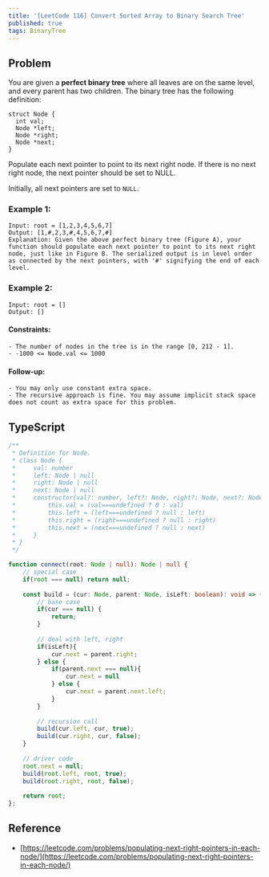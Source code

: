 ```yaml
---
title: '[LeetCode 116] Convert Sorted Array to Binary Search Tree'
published: true
tags: BinaryTree
---
```


## Problem

You are given a **perfect binary tree** where all leaves are on the same level, and every parent has two children. The binary tree has the following definition:

```
struct Node {
  int val;
  Node *left;
  Node *right;
  Node *next;
}
```

Populate each next pointer to point to its next right node. If there is no next right node, the next pointer should be set to NULL.

Initially, all next pointers are set to `NULL`.

### Example 1:

```
Input: root = [1,2,3,4,5,6,7]
Output: [1,#,2,3,#,4,5,6,7,#]
Explanation: Given the above perfect binary tree (Figure A), your function should populate each next pointer to point to its next right node, just like in Figure B. The serialized output is in level order as connected by the next pointers, with '#' signifying the end of each level.
```

### Example 2:

```
Input: root = []
Output: []
```
 
#### Constraints:

```
- The number of nodes in the tree is in the range [0, 212 - 1].
- -1000 <= Node.val <= 1000
```
 
#### Follow-up:

```
- You may only use constant extra space.
- The recursive approach is fine. You may assume implicit stack space does not count as extra space for this problem.
```

## TypeScript

```typescript
/**
 * Definition for Node.
 * class Node {
 *     val: number
 *     left: Node | null
 *     right: Node | null
 *     next: Node | null
 *     constructor(val?: number, left?: Node, right?: Node, next?: Node) {
 *         this.val = (val===undefined ? 0 : val)
 *         this.left = (left===undefined ? null : left)
 *         this.right = (right===undefined ? null : right)
 *         this.next = (next===undefined ? null : next)
 *     }
 * }
 */

function connect(root: Node | null): Node | null {
    // special case
    if(root === null) return null;
    
    const build = (cur: Node, parent: Node, isLeft: boolean): void => {
        // base case
        if(cur === null) {
            return;
        }
        
        // deal with left, right
        if(isLeft){
            cur.next = parent.right;
        } else {
            if(parent.next === null){
                cur.next = null
            } else {
                cur.next = parent.next.left;    
            }
        }
        
        // recursion call
        build(cur.left, cur, true);
        build(cur.right, cur, false);
    }
    
    // driver code
    root.next = null;
    build(root.left, root, true);
    build(root.right, root, false);
    
    return root;
};
```

## Reference

- [https://leetcode.com/problems/populating-next-right-pointers-in-each-node/](https://leetcode.com/problems/populating-next-right-pointers-in-each-node/)